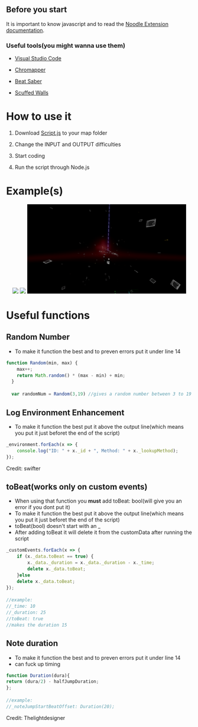 ## Before you start
 It is important to know javascript and to read the [Noodle Extension documentation](https://www.google.com/search?client=firefox-b-d&q=ducomentation).

### Useful tools(you might wanna use them)
- [Visual Studio Code](https://code.visualstudio.com/Download)

- [Chromapper](https://github.com/Caeden117/ChroMapper)

- [Beat Saber](https://beatsaber.com/)

- [Scuffed Walls](https://github.com/thelightdesigner/ScuffedWalls)


# How to use it
1. Download [Script.js](./Script.js) to your map folder

2. Change the INPUT and OUTPUT difficulties

3. Start coding

4. Run the script through Node.js

# Example(s)

<p align="center">
  <img src="./Images/Example1.PNG" width="400">
  <img src="./Images/Example2.PNG" width="414">
  <img src="./Images/Example3.PNG" width="430">
</p>


# Useful functions


## Random Number
- To make it function the best and to preven errors put it under line 14
```js
function Random(min, max) {
    max++;
    return Math.random() * (max - min) + min;
  }  
  
  var randomNum = Random(3,19) //gives a random number between 3 to 19
```
## Log Environment Enhancement
- To make it function the best put it above the output line(which means you put it just beforet the end of the script)
```js
_environment.forEach(x => {
    console.log("ID: " + x._id + ", Method: " + x._lookupMethod);
});
```
Credit: swifter
## toBeat(works only on custom events)
- When using that function you **must** add toBeat: bool(will give you an error if you dont put it)
- To make it function the best put it above the output line(which means you put it just beforet the end of the script)
- toBeat(bool) doesn't start with an _
- After adding toBeat it will delete it from the customData after running the script

```js
_customEvents.forEach(x => {
    if (x._data.toBeat == true) {
        x._data._duration = x._data._duration - x._time;
        delete x._data.toBeat;
    }else
    delete x._data.toBeat;
});

//example:
//_time: 10
//_duration: 25
//toBeat: true
//makes the duration 15

```
## Note duration
- To make it function the best and to preven errors put it under line 14
- can fuck up timing
```js
function Duration(dura){
return (dura/2) - halfJumpDuration;
};

//example:
//_noteJumpStartBeatOffset: Duration(20);
```
Credit: Thelightdesigner

